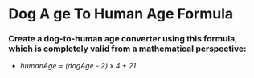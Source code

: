 # Dog A ge To Human Age Formula

### Create a dog-to-human age converter using this formula, which is completely valid from a mathematical perspective:

- *humanAge = (dogAge - 2) x 4 + 21*
 
